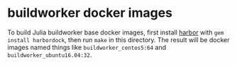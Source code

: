 buildworker docker images
=========================

To build Julia buildworker base docker images, first install [harbor](https://github.com/leethomas/harbor) with `gem install harbordock`, then run `make` in this directory.  The result will be docker images named things like `buildworker_centos5:64` and `buildworker_ubuntu16.04:32`.
